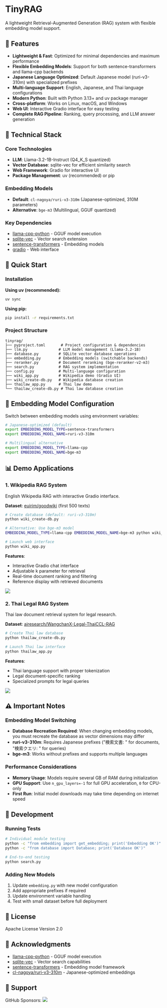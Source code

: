 # TinyRAG

A lightweight Retrieval-Augmented Generation (RAG) system with flexible embedding model support.

## 🎯 Features

- **Lightweight & Fast**: Optimized for minimal dependencies and maximum performance
- **Flexible Embedding Models**: Support for both sentence-transformers and llama-cpp backends
- **Japanese Language Optimized**: Default Japanese model (ruri-v3-310m) with specialized prefixes
- **Multi-language Support**: English, Japanese, and Thai language configurations
- **Modern Python**: Built with Python 3.13+ and uv package manager
- **Cross-platform**: Works on Linux, macOS, and Windows
- **Web UI**: Interactive Gradio interface for easy testing
- **Complete RAG Pipeline**: Ranking, query processing, and LLM answer generation

## 🔧 Technical Stack

### Core Technologies
- **LLM**: Llama-3.2-1B-Instruct (Q4_K_S quantized)
- **Vector Database**: sqlite-vec for efficient similarity search
- **Web Framework**: Gradio for interactive UI
- **Package Management**: uv (recommended) or pip

### Embedding Models
- **Default**: `cl-nagoya/ruri-v3-310m` (Japanese-optimized, 310M parameters)
- **Alternative**: `bge-m3` (Multilingual, GGUF quantized)

### Key Dependencies
- [llama-cpp-python](https://github.com/abetlen/llama-cpp-python) - GGUF model execution
- [sqlite-vec](https://github.com/asg017/sqlite-vec) - Vector search extension
- [sentence-transformers](https://github.com/UKPLab/sentence-transformers) - Embedding models
- [gradio](https://github.com/gradio-app/gradio) - Web interface

## 🚀 Quick Start

### Installation

**Using uv (recommended):**
```bash
uv sync
```

**Using pip:**
```bash
pip install -r requirements.txt
```

### Project Structure

```
tinyrag/
├── pyproject.toml       # Project configuration & dependencies
├── llm.py              # LLM model management (Llama-3.2-1B)
├── database.py         # SQLite vector database operations
├── embedding.py        # Embedding models (switchable backends)
├── reranker.py         # Document reranking (bge-reranker-v2-m3)
├── search.py           # RAG system implementation
├── config.py           # Multi-language configuration
├── wiki_app.py         # Wikipedia demo (Gradio UI)
├── wiki_create-db.py   # Wikipedia database creation
├── thailaw_app.py      # Thai law demo
└── thailaw_create-db.py # Thai law database creation
```

## 🔄 Embedding Model Configuration

Switch between embedding models using environment variables:

```bash
# Japanese-optimized (default)
export EMBEDDING_MODEL_TYPE=sentence-transformers
export EMBEDDING_MODEL_NAME=ruri-v3-310m

# Multilingual alternative
export EMBEDDING_MODEL_TYPE=llama-cpp
export EMBEDDING_MODEL_NAME=bge-m3
```

## 📊 Demo Applications

### 1. Wikipedia RAG System

English Wikipedia RAG with interactive Gradio interface.

**Dataset**: [euirim/goodwiki](https://huggingface.co/datasets/euirim/goodwiki) (first 500 texts)

```bash
# Create database (default: ruri-v3-310m)
python wiki_create-db.py

# Alternative: Use bge-m3 model
EMBEDDING_MODEL_TYPE=llama-cpp EMBEDDING_MODEL_NAME=bge-m3 python wiki_create-db.py

# Launch web interface
python wiki_app.py
```

**Features**:
- Interactive Gradio chat interface
- Adjustable k parameter for retrieval
- Real-time document ranking and filtering
- Reference display with retrieved documents

![](https://i.imgur.com/TSaHbUi.png)

### 2. Thai Legal RAG System

Thai law document retrieval system for legal research.

**Dataset**: [airesearch/WangchanX-Legal-ThaiCCL-RAG](https://huggingface.co/datasets/airesearch/WangchanX-Legal-ThaiCCL-RAG)

```bash
# Create Thai law database
python thailaw_create-db.py

# Launch Thai law interface
python thailaw_app.py
```

**Features**:
- Thai language support with proper tokenization
- Legal document-specific ranking
- Specialized prompts for legal queries

![](https://i.imgur.com/mJxmemo.png)

## ⚠️ Important Notes

### Embedding Model Switching
- **Database Recreation Required**: When changing embedding models, you must recreate the database as vector dimensions may differ
- **ruri-v3-310m**: Requires Japanese prefixes ("検索文書: " for documents, "検索クエリ: " for queries)
- **bge-m3**: Works without prefixes and supports multiple languages

### Performance Considerations
- **Memory Usage**: Models require several GB of RAM during initialization
- **GPU Support**: Use `n_gpu_layers=-1` for full GPU acceleration, `0` for CPU-only
- **First Run**: Initial model downloads may take time depending on internet speed

## 🔧 Development

### Running Tests
```bash
# Individual module testing
python -c "from embedding import get_embedding; print('Embedding OK')"
python -c "from database import Database; print('Database OK')"

# End-to-end testing
python search.py
```

### Adding New Models
1. Update `embedding.py` with new model configuration
2. Add appropriate prefixes if required
3. Update environment variable handling
4. Test with small dataset before full deployment

## 📄 License

Apache License Version 2.0

## 🙏 Acknowledgments

- [llama-cpp-python](https://github.com/abetlen/llama-cpp-python) - GGUF model execution
- [sqlite-vec](https://github.com/asg017/sqlite-vec) - Vector search capabilities  
- [sentence-transformers](https://github.com/UKPLab/sentence-transformers) - Embedding model framework
- [cl-nagoya/ruri-v3-310m](https://huggingface.co/cl-nagoya/ruri-v3-310m) - Japanese-optimized embeddings

## 💝 Support

GitHub Sponsors: [![](https://img.shields.io/static/v1?label=Sponsor&message=%E2%9D%A4&logo=GitHub&link=https://github.com/sponsors/wannaphong/)](https://github.com/sponsors/wannaphong/)